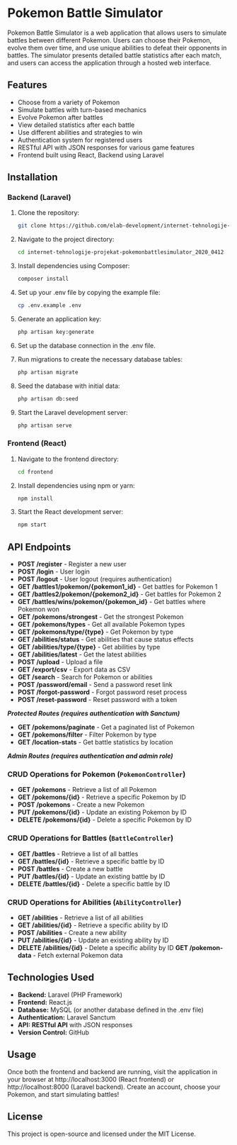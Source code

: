 # Pokemon Battle Simulator

Pokemon Battle Simulator is a web application that allows users to simulate battles between different Pokemon. Users can choose their Pokemon, evolve them over time, and use unique abilities to defeat their opponents in battles. The simulator presents detailed battle statistics after each match, and users can access the application through a hosted web interface.

## Features

- Choose from a variety of Pokemon
- Simulate battles with turn-based mechanics
- Evolve Pokemon after battles
- View detailed statistics after each battle
- Use different abilities and strategies to win
- Authentication system for registered users
- RESTful API with JSON responses for various game features
- Frontend built using React, Backend using Laravel

## Installation

### Backend (Laravel)

1. Clone the repository:

   ```bash
   git clone https://github.com/elab-development/internet-tehnologije-projekat-pokemonbattlesimulator_2020_0412.git

   ```

2. Navigate to the project directory:

   ```bash
   cd internet-tehnologije-projekat-pokemonbattlesimulator_2020_0412

   ```

3. Install dependencies using Composer:

   ```bash
   composer install

   ```

4. Set up your .env file by copying the example file:

   ```bash
   cp .env.example .env

   ```

5. Generate an application key:

   ```bash
   php artisan key:generate

   ```

6. Set up the database connection in the .env file.

7. Run migrations to create the necessary database tables:

   ```bash
   php artisan migrate

   ```

8. Seed the database with initial data:

   ```bash
   php artisan db:seed

   ```

9. Start the Laravel development server:

   ```bash
   php artisan serve

   ```

### Frontend (React)

1. Navigate to the frontend directory:

   ```bash
   cd frontend

   ```

2. Install dependencies using npm or yarn:

   ```bash
   npm install

   ```

3. Start the React development server:

   ```bash
   npm start

   ```

## API Endpoints

- **POST /register** - Register a new user
- **POST /login** - User login
- **POST /logout** - User logout (requires authentication)
- **GET /battles1/pokemon/{pokemon1_id}** - Get battles for Pokemon 1
- **GET /battles2/pokemon/{pokemon2_id}** - Get battles for Pokemon 2
- **GET /battles/wins/pokemon/{pokemon_id}** - Get battles where Pokemon won
- **GET /pokemons/strongest** - Get the strongest Pokemon
- **GET /pokemons/types** - Get all available Pokemon types
- **GET /pokemons/type/{type}** - Get Pokemon by type
- **GET /abilities/status** - Get abilities that cause status effects
- **GET /abilities/type/{type}** - Get abilities by type
- **GET /abilities/latest** - Get the latest abilities
- **POST /upload** - Upload a file
- **GET /export/csv** - Export data as CSV
- **GET /search** - Search for Pokemon or abilities
- **POST /password/email** - Send a password reset link
- **POST /forgot-password** - Forgot password reset process
- **POST /reset-password** - Reset password with a token

**_Protected Routes (requires authentication with Sanctum)_**

- **GET /pokemons/paginate** - Get a paginated list of Pokemon
- **GET /pokemons/filter** - Filter Pokemon by type
- **GET /location-stats** - Get battle statistics by location

**_Admin Routes (requires authentication and admin role)_**

### CRUD Operations for Pokemon (`PokemonController`)

- **GET /pokemons** - Retrieve a list of all Pokemon
- **GET /pokemons/{id}** - Retrieve a specific Pokemon by ID
- **POST /pokemons** - Create a new Pokemon
- **PUT /pokemons/{id}** - Update an existing Pokemon by ID
- **DELETE /pokemons/{id}** - Delete a specific Pokemon by ID

### CRUD Operations for Battles (`BattleController`)

- **GET /battles** - Retrieve a list of all battles
- **GET /battles/{id}** - Retrieve a specific battle by ID
- **POST /battles** - Create a new battle
- **PUT /battles/{id}** - Update an existing battle by ID
- **DELETE /battles/{id}** - Delete a specific battle by ID

### CRUD Operations for Abilities (`AbilityController`)

- **GET /abilities** - Retrieve a list of all abilities
- **GET /abilities/{id}** - Retrieve a specific ability by ID
- **POST /abilities** - Create a new ability
- **PUT /abilities/{id}** - Update an existing ability by ID
- **DELETE /abilities/{id}** - Delete a specific ability by ID
  **GET /pokemon-data** - Fetch external Pokemon data

## Technologies Used

- **Backend:** Laravel (PHP Framework)
- **Frontend:** React.js
- **Database:** MySQL (or another database defined in the .env file)
- **Authentication:** Laravel Sanctum
- **API: RESTful API** with JSON responses
- **Version Control:** GitHub

## Usage

Once both the frontend and backend are running, visit the application in your browser at http://localhost:3000 (React frontend) or http://localhost:8000 (Laravel backend). Create an account, choose your Pokemon, and start simulating battles!

## License

This project is open-source and licensed under the MIT License.

